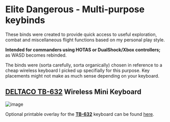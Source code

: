 # Elite Dangerous - Multi-purpose keybinds

These binds were created to provide quick access to useful exploration, combat and miscellaneous flight functions based on my personal play style.

**Intended for commanders using HOTAS or DualShock/Xbox controllers;** as WASD becomes rebinded.

The binds were (sorta carefully, sorta organically) chosen in reference to a cheap wireless keyboard I picked up specifially for this purpose. Key placements might not make as much sense depending on your keyboard.

## [**DELTACO TB-632**](https://web.archive.org/web/20210320211506/https://www.deltaco.se/produkter/deltaco/datortillbeh%C3%B6r/tangentbord/tr%C3%A5dl%C3%B6sa/mini/TB-632) Wireless Mini Keyboard

![image](https://user-images.githubusercontent.com/35688133/111885597-088fb680-89c9-11eb-877f-9cbb93e69154.png)

Optional printable overlay for the [**TB-632**](https://web.archive.org/web/20210320211506/https://www.deltaco.se/produkter/deltaco/datortillbeh%C3%B6r/tangentbord/tr%C3%A5dl%C3%B6sa/mini/TB-632) keyboard can be found [here](#).
